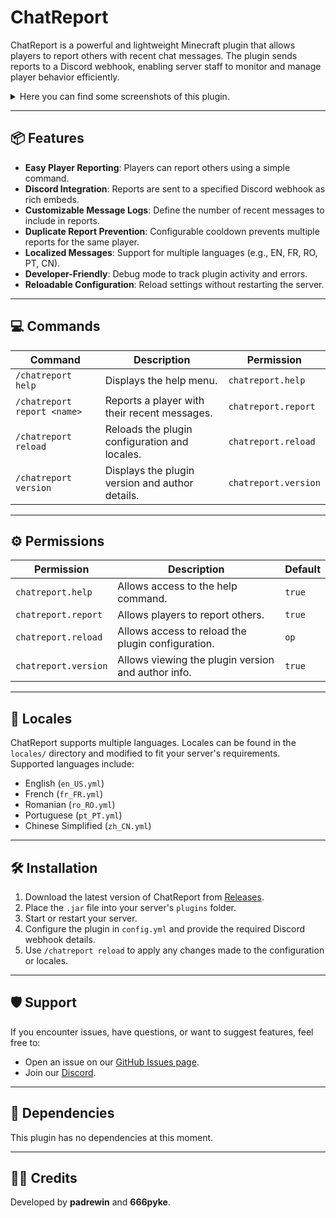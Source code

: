 # ChatReport

ChatReport is a powerful and lightweight Minecraft plugin that allows players to report others with recent chat messages. The plugin sends reports to a Discord webhook, enabling server staff to monitor and manage player behavior efficiently.<br>

<details>
<summary>Here you can find some screenshots of this plugin.</summary>
  
![image](https://github.com/user-attachments/assets/ae1b6385-2f1c-4083-b2d4-83ff43529f78)
![image](https://github.com/user-attachments/assets/8fdb14e7-d4c8-48eb-813e-aac2c601824a)
![image](https://github.com/user-attachments/assets/409260e3-6397-4d26-a3c9-f001e5947354)
</details>


---

## 📦 Features

- **Easy Player Reporting**: Players can report others using a simple command.
- **Discord Integration**: Reports are sent to a specified Discord webhook as rich embeds.
- **Customizable Message Logs**: Define the number of recent messages to include in reports.
- **Duplicate Report Prevention**: Configurable cooldown prevents multiple reports for the same player.
- **Localized Messages**: Support for multiple languages (e.g., EN, FR, RO, PT, CN).
- **Developer-Friendly**: Debug mode to track plugin activity and errors.
- **Reloadable Configuration**: Reload settings without restarting the server.

---

## 💻 Commands

| Command                     | Description                                      | Permission             |
|-----------------------------|--------------------------------------------------|------------------------|
| `/chatreport help`          | Displays the help menu.                         | `chatreport.help`      |
| `/chatreport report <name>` | Reports a player with their recent messages.    | `chatreport.report`    |
| `/chatreport reload`        | Reloads the plugin configuration and locales.   | `chatreport.reload`    |
| `/chatreport version`       | Displays the plugin version and author details. | `chatreport.version`   |

---

## ⚙ Permissions

| Permission          | Description                                          | Default |
|---------------------|------------------------------------------------------|---------|
| `chatreport.help`   | Allows access to the help command.                   | `true`  |
| `chatreport.report` | Allows players to report others.                     | `true`  |
| `chatreport.reload` | Allows access to reload the plugin configuration.    | `op`    |
| `chatreport.version`| Allows viewing the plugin version and author info.   | `true`  |

---

## 📝 Locales

ChatReport supports multiple languages. Locales can be found in the `locales/` directory and modified to fit your server's requirements. Supported languages include:

- English (`en_US.yml`)
- French (`fr_FR.yml`)
- Romanian (`ro_RO.yml`)
- Portuguese (`pt_PT.yml`)
- Chinese Simplified (`zh_CN.yml`)

---

## 🛠 Installation

1. Download the latest version of ChatReport from [Releases](https://github.com/Cold-Development/ChatReport/releases).
2. Place the `.jar` file into your server's `plugins` folder.
3. Start or restart your server.
4. Configure the plugin in `config.yml` and provide the required Discord webhook details.
5. Use `/chatreport reload` to apply any changes made to the configuration or locales.

---

## 🛡 Support

If you encounter issues, have questions, or want to suggest features, feel free to:
- Open an issue on our [GitHub Issues page](https://github.com/Cold-Development/ChatReport/issues).
- Join our [Discord](https://discord.colddev.dev).

---

## 🤝 Dependencies

This plugin has no dependencies at this moment.


---

## 👨‍💻 Credits

Developed by **padrewin** and **666pyke**.
